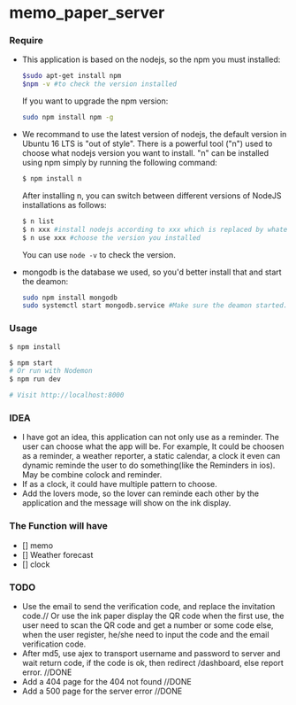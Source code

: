 # memo_paper_server

### Require

- This application is based on the nodejs, so the npm you must installed:
  ```sh
  $sudo apt-get install npm
  $npm -v #to check the version installed
  ```
  If you want to upgrade the npm version:
  ```sh
  sudo npm install npm -g
  ```

- We recommand to use the latest version of nodejs, the default version in Ubuntu 16 LTS is "out of style".
  There is a powerful tool ("n") used to choose what nodejs version you want to install.
  "n" can be installed using npm simply by running the following command:
  ```sh
  $ npm install n
  ```
  After installing n, you can switch between different versions of NodeJS installations as follows:
  ```sh
  $ n list
  $ n xxx #install nodejs according to xxx which is replaced by whatever version list above
  $ n use xxx #choose the version you installed
  ```
  You can use `node -v` to check the version.

- mongodb is the database we used, so you'd better install that and start the deamon:
  ```sh
  sudo npm install mongodb
  sudo systemctl start mongodb.service #Make sure the deamon started.
  ```

### Usage

```sh
$ npm install
```

```sh
$ npm start
# Or run with Nodemon
$ npm run dev

# Visit http://localhost:8000
```

### IDEA
- I have got an idea, this application can not only use as a reminder. The user can choose what the app will be. For example, It could be choosen as a reminder, a weather reporter, a static calendar, a clock it even can dynamic reminde the user to do something(like the Reminders in ios). May be combine colock and reminder.
- If as a clock, it could have multiple pattern to choose.
- Add the lovers mode, so the lover can reminde each other by the application and the message will show on the ink display.

### The Function will have
- [] memo
- [] Weather forecast
- [] clock


### TODO

- Use the email to send the verification code, and replace the invitation code.// Or use the ink paper display the QR code when the first use, the user need to scan the QR code and get a number or some code else, when the user register, he/she need to input the code and the email verification code.
- After md5, use ajex to transport username and password to server and wait return code, if the code is ok, then redirect /dashboard, else report error. //DONE
- Add a 404 page for the 404 not found //DONE
- Add a 500 page for the server error //DONE

